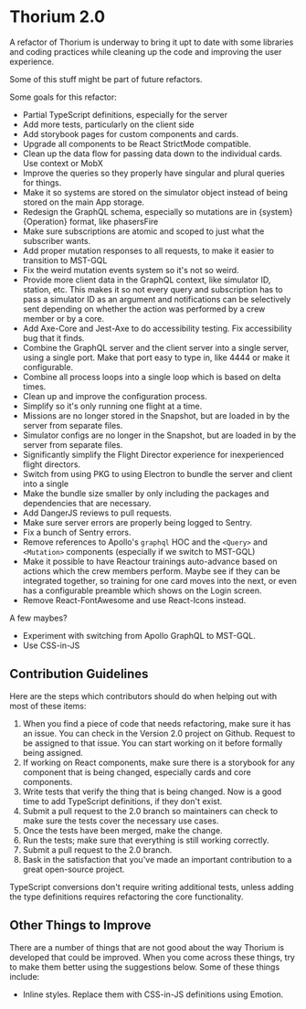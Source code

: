 # Thorium 2.0

A refactor of Thorium is underway to bring it upt to date with some libraries
and coding practices while cleaning up the code and improving the user
experience.

Some of this stuff might be part of future refactors.

Some goals for this refactor:

- Partial TypeScript definitions, especially for the server
- Add more tests, particularly on the client side
- Add storybook pages for custom components and cards.
- Upgrade all components to be React StrictMode compatible.
- Clean up the data flow for passing data down to the individual cards. Use
  context or MobX
- Improve the queries so they properly have singular and plural queries for
  things.
- Make it so systems are stored on the simulator object instead of being stored
  on the main App storage.
- Redesign the GraphQL schema, especially so mutations are in
  {system}{Operation} format, like phasersFire
- Make sure subscriptions are atomic and scoped to just what the subscriber
  wants.
- Add proper mutation responses to all requests, to make it easier to transition
  to MST-GQL
- Fix the weird mutation events system so it's not so weird.
- Provide more client data in the GraphQL context, like simulator ID, station,
  etc. This makes it so not every query and subscription has to pass a simulator
  ID as an argument and notifications can be selectively sent depending on
  whether the action was performed by a crew member or by a core.
- Add Axe-Core and Jest-Axe to do accessibility testing. Fix accessibility bug
  that it finds.
- Combine the GraphQL server and the client server into a single server, using a
  single port. Make that port easy to type in, like 4444 or make it
  configurable.
- Combine all process loops into a single loop which is based on delta times.
- Clean up and improve the configuration process.
- Simplify so it's only running one flight at a time.
- Missions are no longer stored in the Snapshot, but are loaded in by the server
  from separate files.
- Simulator configs are no longer in the Snapshot, but are loaded in by the
  server from separate files.
- Significantly simplify the Flight Director experience for inexperienced flight
  directors.
- Switch from using PKG to using Electron to bundle the server and client into a
  single
- Make the bundle size smaller by only including the packages and dependencies
  that are necessary.
- Add DangerJS reviews to pull requests.
- Make sure server errors are properly being logged to Sentry.
- Fix a bunch of Sentry errors.
- Remove references to Apollo's `graphql` HOC and the `<Query>` and `<Mutation>`
  components (especially if we switch to MST-GQL)
- Make it possible to have Reactour trainings auto-advance based on actions
  which the crew members perform. Maybe see if they can be integrated together,
  so training for one card moves into the next, or even has a configurable
  preamble which shows on the Login screen.
- Remove React-FontAwesome and use React-Icons instead.

A few maybes?

- Experiment with switching from Apollo GraphQL to MST-GQL.
- Use CSS-in-JS

## Contribution Guidelines

Here are the steps which contributors should do when helping out with most of
these items:

1. When you find a piece of code that needs refactoring, make sure it has an
   issue. You can check in the Version 2.0 project on Github. Request to be
   assigned to that issue. You can start working on it before formally being
   assigned.
2. If working on React components, make sure there is a storybook for any
   component that is being changed, especially cards and core components.
3. Write tests that verify the thing that is being changed. Now is a good time
   to add TypeScript definitions, if they don't exist.
4. Submit a pull request to the 2.0 branch so maintainers can check to make sure
   the tests cover the necessary use cases.
5. Once the tests have been merged, make the change.
6. Run the tests; make sure that everything is still working correctly.
7. Submit a pull request to the 2.0 branch.
8. Bask in the satisfaction that you've made an important contribution to a
   great open-source project.

TypeScript conversions don't require writing additional tests, unless adding the
type definitions requires refactoring the core functionality.

## Other Things to Improve

There are a number of things that are not good about the way Thorium is
developed that could be improved. When you come across these things, try to make
them better using the suggestions below. Some of these things include:

- Inline styles. Replace them with CSS-in-JS definitions using Emotion.
